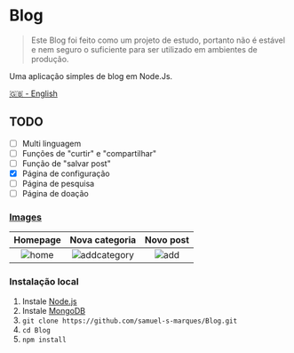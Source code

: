 # Blog
> Este Blog foi feito como um projeto de estudo, portanto não é estável e nem seguro o suficiente para ser utilizado em ambientes de produção.

Uma aplicação simples de blog em Node.Js.

[🇬🇧 - English](./README.md)

## TODO
- [ ] Multi linguagem
- [ ] Funções de "curtir" e "compartilhar"
- [ ] Função de "salvar post"
- [x] Página de configuração
- [ ] Página de pesquisa
- [ ] Página de doação

### [Images](https://imgur.com/a/smMON1d)

| Homepage | Nova categoria | Novo post
|:---------------------------------------:|:-----------------------------------:|:-------------------------------:|
| ![home](https://i.imgur.com/QVK8smH.png) | ![addcategory](https://i.imgur.com/Vkt45gG.png) | ![add](https://i.imgur.com/RS0bFwG.png)

### Instalação local
1. Instale [Node.js](https://nodejs.org/pt-br/)
2. Instale [MongoDB](https://www.mongodb.com/pt-br)
3. ```git clone https://github.com/samuel-s-marques/Blog.git```
4. ```cd Blog```
5. ```npm install```
